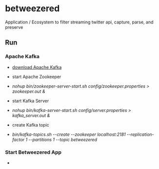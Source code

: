 # betweezered
Application / Ecosystem to filter streaming twitter api, capture, parse, and preserve


## Run

### Apache Kafka
* <a href="http://kafka.apache.org/downloads.html">download Apache Kafka</a>

* start Apache Zookeeper
 * <em>nohup bin/zookeeper-server-start.sh config/zookeeper.properties > zookeeper.out &</em>

* start Kafka Server
 * <em>nohup bin/kafka-server-start.sh config/server.properties > kafka_server.out &</em>

* create Kafka topic
 * <em>bin/kafka-topics.sh --create --zookeeper localhost:2181 --replication-factor 1 --partitions 1 --topic betweezered</em>

### Start Betweezered App
* 